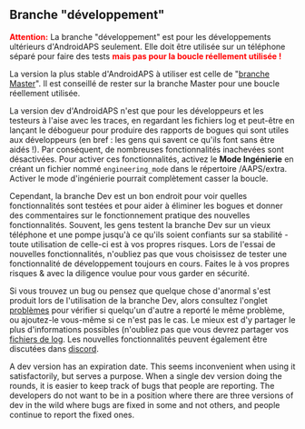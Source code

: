 ## Branche "développement"

<font color="#FF0000"><strong>Attention:</strong></font>
La branche "développement" est pour les développements ultérieurs d'AndroidAPS seulement. Elle doit être utilisée sur un téléphone séparé pour faire des tests <font color="#FF0000"><strong>mais pas pour la boucle réellement utilisée !</strong></font>

La version la plus stable d'AndroidAPS à utiliser est celle de "[branche Master](https://github.com/nightscout/AndroidAPS/tree/master)". Il est conseillé de rester sur la branche Master pour une boucle réellement utilisée.

La version dev d'AndroidAPS n'est que pour les développeurs et les testeurs à l'aise avec les traces, en regardant les fichiers log et peut-être en lançant le débogueur pour produire des rapports de bogues qui sont utiles aux développeurs (en bref : les gens qui savent ce qu'ils font sans être aidés !). Par conséquent, de nombreuses fonctionnalités inachevées sont désactivées. Pour activer ces fonctionnalités, activez le **Mode Ingénierie** en créant un fichier nommé `engineering_mode` dans le répertoire /AAPS/extra. Activer le mode d'ingénierie pourrait complètement casser la boucle.

Cependant, la branche Dev est un bon endroit pour voir quelles fonctionnalités sont testées et pour aider à éliminer les bogues et donner des commentaires sur le fonctionnement pratique des nouvelles fonctionnalités. Souvent, les gens testent la branche Dev sur un vieux téléphone et une pompe jusqu'à ce qu'ils soient confiants sur sa stabilité - toute utilisation de celle-ci est à vos propres risques. Lors de l'essai de nouvelles fonctionnalités, n'oubliez pas que vous choisissez de tester une fonctionnalité de développement toujours en cours. Faites le à vos propres risques & avec la diligence voulue pour vous garder en sécurité.

Si vous trouvez un bug ou pensez que quelque chose d'anormal s'est produit lors de l'utilisation de la branche Dev, alors consultez l'onglet [problèmes](https://github.com/nightscout/AndroidAPS/issues) pour vérifier si quelqu'un d'autre a reporté le même problème, ou ajoutez-le vous-même si ce n'est pas le cas. Le mieux est d'y partager le plus d'informations possibles (n'oubliez pas que vous devrez partager vos [fichiers de log](../Usage/Accessing-logfiles.md). Les nouvelles fonctionnalités peuvent également être discutées dans [discord](https://discord.gg/4fQUWHZ4Mw).

A dev version has an expiration date. This seems inconvenient when using it satisfactorily, but serves a purpose. When a single dev version doing the rounds, it is easier to keep track of bugs that people are reporting. The developers do not want to be in a position where there are three versions of dev in the wild where bugs are fixed in some and not others, and people continue to report the fixed ones.